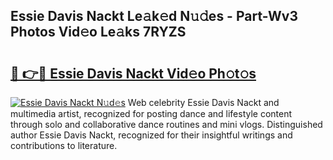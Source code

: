 ## Essie Davis Nackt Le𝚊k𝚎d N𝚞𝚍es - Part-Wv3 Photos Vid𝚎o Le𝚊ks 7RYZS

# <h2><a href="http://fb74lfe.evod.top/?m=Essie+Davis+Nackt">🔗 👉🔴 Essie Davis Nackt Vid𝚎o Ph𝚘t𝚘s</a></h2>

[![Essie Davis Nackt N𝚞d𝚎s](https://i.imgur.com/8V9OHl7.gif)](http://fb74lfe.evod.top/?m=Essie+Davis+Nackt)
Web celebrity Essie Davis Nackt and multimedia artist, recognized for posting dance and lifestyle content through solo and collaborative dance routines and mini vlogs. Distinguished author Essie Davis Nackt, recognized for their insightful writings and contributions to literature. 

